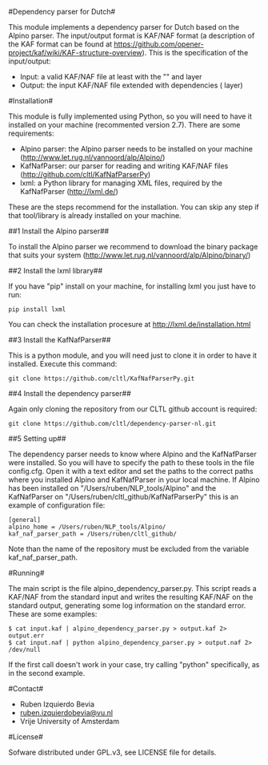 #Dependency parser for Dutch#

This module implements a dependency parser for Dutch based on the Alpino parser. The input/output format is KAF/NAF format (a description of the KAF format
can be found at https://github.com/opener-project/kaf/wiki/KAF-structure-overview). This is the specification of the input/output:
* Input: a valid KAF/NAF file at least with the "<text>" and <term> layer
* Output: the input KAF/NAF file extended with dependencies (<deps> layer)

#Installation#

This module is fully implemented using Python, so you will need to have it installed on your machine (recommented version 2.7). There are some requirements:
* Alpino parser: the Alpino parser needs to be installed on your machine (http://www.let.rug.nl/vannoord/alp/Alpino/)
* KafNafParser: our parser for reading and writing KAF/NAF files (http://github.com/cltl/KafNafParserPy)
* lxml: a Python library for managing XML files, required by the KafNafParser (http://lxml.de/)

These are the steps recommend for the installation. You can skip any step if that tool/library is already installed on your machine.

##1 Install the Alpino parser##

To install the Alpino parser we recommend to download the binary package that suits your system (http://www.let.rug.nl/vannoord/alp/Alpino/binary/)

##2 Install the lxml library##

If you have "pip" install on your machine, for installing lxml you just have to run:
````shell
pip install lxml
````

You can check the installation procesure at http://lxml.de/installation.html

##3 Install the KafNafParser##

This is a python module, and you will need just to clone it in order to have it installed. Execute this command:
````shell
git clone https://github.com/cltl/KafNafParserPy.git
````

##4 Install the dependency parser##

Again only cloning the repository from our CLTL github account is required:
````shell
git clone https://github.com/cltl/dependency-parser-nl.git
````

##5 Setting up##

The dependency parser needs to know where Alpino and the KafNafParser were installed. So you will have to specify the path to these tools in the file config.cfg.
Open it with a text editor and set the paths to the correct paths where you installed Alpino and KafNafParser in your local machine. If Alpino has been installed on
"/Users/ruben/NLP_tools/Alpino" and the KafNafParser on "/Users/ruben/cltl_github/KafNafParserPy" this is an example of configuration file:
````shell
[general]
alpino_home = /Users/ruben/NLP_tools/Alpino/
kaf_naf_parser_path = /Users/ruben/cltl_github/
````

Note than the name of the repository must be excluded from the variable kaf_naf_parser_path.


#Running#

The main script is the file alpino_dependency_parser.py. This script reads a KAF/NAF from the standard input and writes the resulting KAF/NAF on the standard output,
generating some log information on the standard error. These are some examples:
````shell
$ cat input.kaf | alpino_dependency_parser.py > output.kaf 2> output.err
$ cat input.naf | python alpino_dependency_parser.py > output.naf 2> /dev/null
````

If the first call doesn't work in your case, try calling "python" specifically, as in the second example.


#Contact#

* Ruben Izquierdo Bevia
* ruben.izquierdobevia@vu.nl
* Vrije University of Amsterdam

#License#

Sofware distributed under GPL.v3, see LICENSE file for details.
